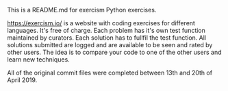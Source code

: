 This is a README.md for exercism Python exercises.

https://exercism.io/ is a website with coding exercises for different languages. It's free of charge.
Each problem has it's own test function maintained by curators. Each solution has to fullfil the test function.
All solutions submitted are logged and are available to be seen and rated by other users. The idea is to compare your code to one of the other users and learn new techniques.

All of the original commit files were completed between 13th and 20th of April 2019.
